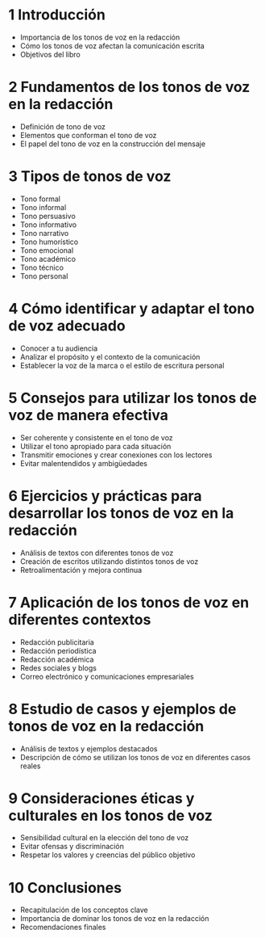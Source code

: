 # 1 Introducción
- Importancia de los tonos de voz en la redacción
- Cómo los tonos de voz afectan la comunicación escrita
- Objetivos del libro

# 2 Fundamentos de los tonos de voz en la redacción
- Definición de tono de voz
- Elementos que conforman el tono de voz
- El papel del tono de voz en la construcción del mensaje

# 3 Tipos de tonos de voz
- Tono formal
- Tono informal
- Tono persuasivo
- Tono informativo
- Tono narrativo
- Tono humorístico
- Tono emocional
- Tono académico
- Tono técnico
- Tono personal

# 4 Cómo identificar y adaptar el tono de voz adecuado
- Conocer a tu audiencia
- Analizar el propósito y el contexto de la comunicación
- Establecer la voz de la marca o el estilo de escritura personal

# 5 Consejos para utilizar los tonos de voz de manera efectiva
- Ser coherente y consistente en el tono de voz
- Utilizar el tono apropiado para cada situación
- Transmitir emociones y crear conexiones con los lectores
- Evitar malentendidos y ambigüedades

# 6 Ejercicios y prácticas para desarrollar los tonos de voz en la redacción
- Análisis de textos con diferentes tonos de voz
- Creación de escritos utilizando distintos tonos de voz
- Retroalimentación y mejora continua

# 7 Aplicación de los tonos de voz en diferentes contextos
- Redacción publicitaria
- Redacción periodística
- Redacción académica
- Redes sociales y blogs
- Correo electrónico y comunicaciones empresariales

# 8 Estudio de casos y ejemplos de tonos de voz en la redacción
- Análisis de textos y ejemplos destacados
- Descripción de cómo se utilizan los tonos de voz en diferentes casos reales

# 9 Consideraciones éticas y culturales en los tonos de voz
- Sensibilidad cultural en la elección del tono de voz
- Evitar ofensas y discriminación
- Respetar los valores y creencias del público objetivo

# 10 Conclusiones
 - Recapitulación de los conceptos clave
 - Importancia de dominar los tonos de voz en la redacción
 - Recomendaciones finales
